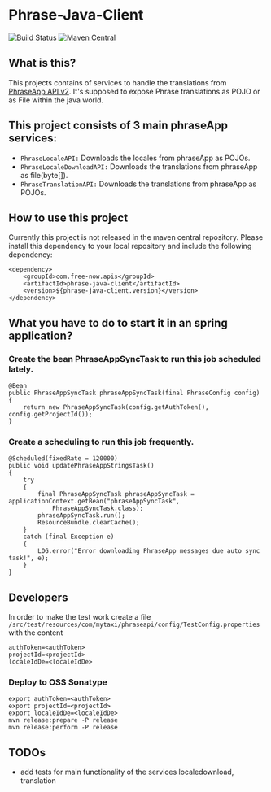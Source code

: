 # Phrase-Java-Client 
[![Build Status](https://github.com/freenowtech/phrase-java-client/actions/workflows/maven.yml/badge.svg?query=branch%3Amaster)](https://github.com/freenowtech/phrase-java-client/actions?query=branch%3Amaster)
[![Maven Central](https://maven-badges.herokuapp.com/maven-central/com.free-now.apis/phrase-java-client/badge.svg?x=1)](https://maven-badges.herokuapp.com/maven-central/com.free-now.apis/phrase-java-client)
## What is this?
This projects contains of services to handle the translations from [PhraseApp API v2](http://docs.phraseapp.com/api/v2/).
It's supposed to expose Phrase translations as POJO or as File within the java world.

## This project consists of 3 main phraseApp services:
- `PhraseLocaleAPI:` Downloads the locales from phraseApp as POJOs.
- `PhraseLocaleDownloadAPI:` Downloads the translations from phraseApp as file(byte[]).
- `PhraseTranslationAPI:` Downloads the translations from phraseApp as POJOs.


## How to use this project
Currently this project is not released in the maven central repository.
Please install this dependency to your local repository and include the following dependency:
```
<dependency>
    <groupId>com.free-now.apis</groupId>
    <artifactId>phrase-java-client</artifactId>
    <version>${phrase-java-client.version}</version>
</dependency>
```


## What you have to do to start it in an spring application?

### Create the bean PhraseAppSyncTask to run this job scheduled lately.

    @Bean
    public PhraseAppSyncTask phraseAppSyncTask(final PhraseConfig config)
    {
        return new PhraseAppSyncTask(config.getAuthToken(), config.getProjectId());
    }

### Create a scheduling to run this job frequently.

    @Scheduled(fixedRate = 120000)
    public void updatePhraseAppStringsTask()
    {
        try
        {
            final PhraseAppSyncTask phraseAppSyncTask = applicationContext.getBean("phraseAppSyncTask",
                PhraseAppSyncTask.class);
            phraseAppSyncTask.run();
            ResourceBundle.clearCache();
        }
        catch (final Exception e)
        {
            LOG.error("Error downloading PhraseApp messages due auto sync task!", e);
        }
    }

## Developers
In order to make the test work create a file `/src/test/resources/com/mytaxi/phraseapi/config/TestConfig.properties` with the content
```properties
authToken=<authToken>
projectId=<projectId>
localeIdDe=<localeIdDe>
```

### Deploy to OSS Sonatype
```
export authToken=<authToken>
export projectId=<projectId>
export localeIdDe=<localeIdDe>
mvn release:prepare -P release
mvn release:perform -P release
```

## TODOs
- add tests for main functionality of the services localedownload, translation

